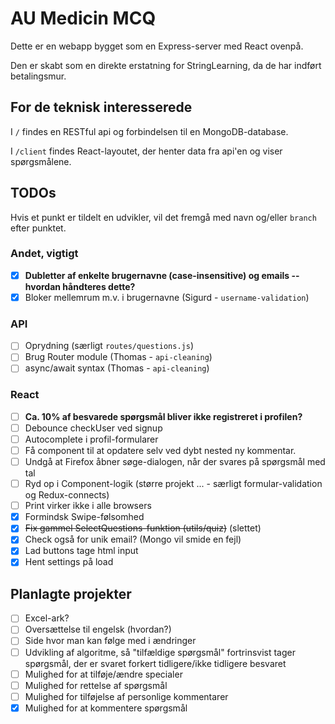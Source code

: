 # AU Medicin MCQ

Dette er en webapp bygget som en Express-server med React ovenpå.

Den er skabt som en direkte erstatning for StringLearning, da de har indført betalingsmur.

## For de teknisk interesserede

I `/` findes en RESTful api og forbindelsen til en MongoDB-database.

I `/client` findes React-layoutet, der henter data fra api'en og viser spørgsmålene.

## TODOs

Hvis et punkt er tildelt en udvikler, vil det fremgå med navn og/eller `branch` efter punktet.

### Andet, vigtigt

- [x] **Dubletter af enkelte brugernavne (case-insensitive) og emails -- hvordan håndteres dette?**
- [x] Bloker mellemrum m.v. i brugernavne (Sigurd - `username-validation`)

### API

- [ ] Oprydning (særligt `routes/questions.js`)
- [ ] Brug Router module (Thomas - `api-cleaning`)
- [ ] async/await syntax (Thomas - `api-cleaning`)

### React

- [ ] **Ca. 10% af besvarede spørgsmål bliver ikke registreret i profilen?**
- [ ] Debounce checkUser ved signup
- [ ] Autocomplete i profil-formularer
- [ ] Få component til at opdatere selv ved dybt nested ny kommentar. 
- [ ] Undgå at Firefox åbner søge-dialogen, når der svares på spørgsmål med tal
- [ ] Ryd op i Component-logik (større projekt ... - særligt formular-validation og Redux-connects)
- [ ] Print virker ikke i alle browsers
- [x] Formindsk Swipe-følsomhed
- [x] ~~Fix gammel SelectQuestions-funktion (utils/quiz)~~ (slettet)
- [x] Check også for unik email? (Mongo vil smide en fejl)
- [x] Lad buttons tage html input
- [x] Hent settings på load

## Planlagte projekter

- [ ] Excel-ark?
- [ ] Oversættelse til engelsk (hvordan?)
- [ ] Side hvor man kan følge med i ændringer
- [ ] Udvikling af algoritme, så "tilfældige spørgsmål" fortrinsvist tager spørgsmål, der er svaret forkert tidligere/ikke tidligere besvaret
- [ ] Mulighed for at tilføje/ændre specialer
- [ ] Mulighed for rettelse af spørgsmål
- [ ] Mulighed for tilføjelse af personlige kommentarer
- [x] Mulighed for at kommentere spørgsmål
